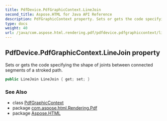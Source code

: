 ```yaml
---
title: PdfDevice.PdfGraphicContext.LineJoin
second_title: Aspose.HTML for Java API Reference
description: PdfGraphicContext property. Sets or gets the code specifying the shape of joints between connected segments of a stroked path
type: docs
weight: 40
url: /java/com.aspose.html.rendering.pdf/pdfdevice.pdfgraphiccontext/linejoin/
---
```

## PdfDevice.PdfGraphicContext.LineJoin property

Sets or gets the code specifying the shape of joints between connected segments of a stroked path.

```java
public LineJoin LineJoin { get; set; }
```

### See Also

* class [PdfGraphicContext](../)
* package [com.aspose.html.Rendering.Pdf](../../pdfdevice.pdfgraphiccontext/)
* package [Aspose.HTML](../../../)
